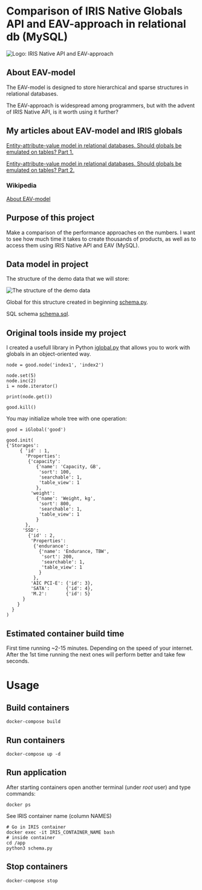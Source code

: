 # Comparison of IRIS Native Globals API and EAV-approach in relational db (MySQL)
![Logo: IRIS Native API and EAV-approach](https://community.intersystems.com/sites/default/files/inline/images/images/attention_last.png)
## About EAV-model
The EAV-model is designed to store hierarchical and sparse structures in relational databases.

The EAV-approach is widespread among programmers, but with the advent of IRIS Native API, is it worth using it further?

## My articles about EAV-model and IRIS globals

[Entity-attribute-value model in relational databases. Should globals be emulated on tables? Part 1.](https://community.intersystems.com/post/entity-attribute-value-model-relational-databases-should-globals-be-emulated-tables-part-1)

[Entity-attribute-value model in relational databases. Should globals be emulated on tables? Part 2.](https://community.intersystems.com/post/entity-attribute-value-model-relational-databases-should-globals-be-emulated-tables-part-2)

### Wikipedia

[About EAV-model](https://en.wikipedia.org/wiki/Entity%E2%80%93attribute%E2%80%93value_model)

## Purpose of this project

Make a comparison of the performance approaches on the numbers.
I want to see how much time it takes to create thousands of products, as well as to access them using IRIS Native API and EAV (MySQL).

## Data model in project

The structure of the demo data that we will store:

![The structure of the demo data](https://community.intersystems.com/sites/default/files/inline/images/images/data_structure1.png)

Global for this structure created in beginning [schema.py](src/schema.py).

SQL schema [schema.sql](src/schema.sql).

## Original tools inside my project

I created a usefull library in Python [iglobal.py](src/iglobal.py) that allows you to work with globals in an object-oriented way.

```
node = good.node('index1', 'index2')

node.set(5)
node.inc(2)
i = node.iterator()

print(node.get())

good.kill()
```

You may initialize whole tree with one operation:

```
good = iGlobal('good')

good.init(
{'Storages':
     { 'id' : 1,
       'Properties':
        {'capacity':
           {'name': 'Capacity, GB',
            'sort': 100,
            'searchable': 1,
            'table_view': 1
           },
         'weight':
           {'name': 'Weight, kg',
            'sort': 800,
            'searchable': 1,
            'table_view': 1
           }
       },
      'SSD':
        {'id' : 2,
         'Properties':
          {'endurance':
            {'name': 'Endurance, TBW',
             'sort': 200,
             'searchable': 1,
             'table_view': 1
            }
          },
         'AIC PCI-E': {'id': 3},
         'SATA':      {'id': 4},
         'M.2':       {'id': 5}
      }
    }
  }
)
```

## Estimated container build time
First time running ~2-15 minutes. Depending on the speed of your internet.
After the 1st time running the next ones will perform better and take few seconds.

# Usage
## Build containers
```
docker-compose build
```

## Run containers
```
docker-compose up -d
```

## Run application

After starting containers open another terminal (under *root* user) and type commands:
```
docker ps
```
See IRIS container name (column NAMES)

```
# Go in IRIS container
docker exec -it IRIS_CONTAINER_NAME bash
# inside container
cd /app
python3 schema.py
```

## Stop containers

```
docker-compose stop
```
